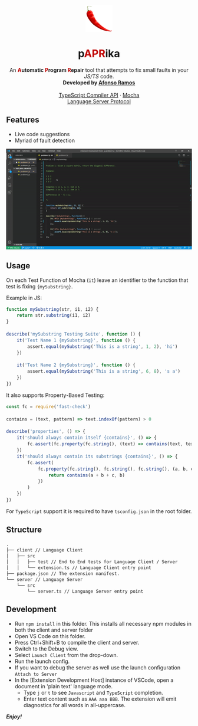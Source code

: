 <p align="center">
  <img src="pAPRika\assets\pAPRika.png" alt="Webwire logo" width="72" height="72">
</p>
<h1 align="center">
  <b>p<span style="color:#c10301">APR</span>ika</b>
</h1>
<p align="center">
  An <b><span style="color:#c10301">A</span>utomatic <span style="color:#c10301">P</span>rogram <span style="color:#c10301">R</span>epair</b> tool that attempts to fix small faults in your <i>JS/TS</i> code.
  <br>
  <strong>Developed by <a href="https://github.com/afonsojramos">Afonso Ramos</a></strong>

  <br>
  <br>
  <a href="https://github.com/microsoft/TypeScript/wiki/Using-the-Compiler-API">TypeScript Compiler API</a>
  ·
  <a href="https://mochajs.org/">Mocha</a>
  <br>
  <a href="https://microsoft.github.io/language-server-protocol/">Language Server Protocol</a>
</p>

## Features

-   Live code suggestions
-   Myriad of fault detection

![pAPRika v0.0.1](pAPRika/assets/pAPRika-v0.1.gif)

## Usage

On each Test Function of Mocha (`it`) leave an identifier to the function that test is fixing `{mySubstring}`.

Example in JS:

```js
function mySubstring(str, i1, i2) {
	return str.substring(i1, i2)
}

describe('mySubstring Testing Suite', function () {
	it('Test Name 1 {mySubstring}', function () {
		assert.equal(mySubstring('This is a string', 1, 2), 'hi')
	})

	it('Test Name 2 {mySubstring}', function () {
		assert.equal(mySubstring('This is a string', 6, 8), 's a')
	})
})
```

It also supports Property-Based Testing:

```js
const fc = require('fast-check')

contains = (text, pattern) => text.indexOf(pattern) > 0

describe('properties', () => {
	it('should always contain itself {contains}', () => {
		fc.assert(fc.property(fc.string(), (text) => contains(text, text)))
	})
	it('should always contain its substrings {contains}', () => {
		fc.assert(
			fc.property(fc.string(), fc.string(), fc.string(), (a, b, c) => {
				return contains(a + b + c, b)
			})
		)
	})
})
```

For `TypeScript` support it is required to have `tsconfig.json` in the root folder.

## Structure

```
.
├── client // Language Client
│   ├── src
│   │   ├── test // End to End tests for Language Client / Server
│   │   └── extension.ts // Language Client entry point
├── package.json // The extension manifest.
└── server // Language Server
    └── src
        └── server.ts // Language Server entry point
```

<!-- ## Extension Settings

Include if your extension adds any VS Code settings through the `contributes.configuration` extension point.

For example:

This extension contributes the following settings:

-   `myExtension.enable`: enable/disable this extension
-   `myExtension.thing`: set to `blah` to do something
 -->

## Development

-   Run `npm install` in this folder. This installs all necessary npm modules in both the client and server folder
-   Open VS Code on this folder.
-   Press Ctrl+Shift+B to compile the client and server.
-   Switch to the Debug view.
-   Select `Launch Client` from the drop-down.
-   Run the launch config.
-   If you want to debug the server as well use the launch configuration `Attach to Server`
-   In the [Extension Development Host] instance of VSCode, open a document in 'plain text' language mode.
    -   Type `j` or `t` to see `Javascript` and `TypeScript` completion.
    -   Enter text content such as `AAA aaa BBB`. The extension will emit diagnostics for all words in all-uppercase.

**_Enjoy!_**
